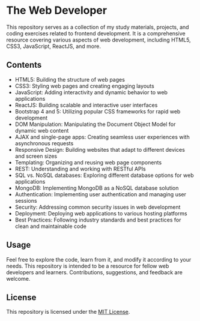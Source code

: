 # The Web Developer

This repository serves as a collection of my study materials, projects, and coding exercises related to frontend development. It is a comprehensive resource covering various aspects of web development, including HTML5, CSS3, JavaScript, ReactJS, and more.

## Contents

- HTML5: Building the structure of web pages
- CSS3: Styling web pages and creating engaging layouts
- JavaScript: Adding interactivity and dynamic behavior to web applications
- ReactJS: Building scalable and interactive user interfaces
- Bootstrap 4 and 5: Utilizing popular CSS frameworks for rapid web development
- DOM Manipulation: Manipulating the Document Object Model for dynamic web content
- AJAX and single-page apps: Creating seamless user experiences with asynchronous requests
- Responsive Design: Building websites that adapt to different devices and screen sizes
- Templating: Organizing and reusing web page components
- REST: Understanding and working with RESTful APIs
- SQL vs. NoSQL databases: Exploring different database options for web applications
- MongoDB: Implementing MongoDB as a NoSQL database solution
- Authentication: Implementing user authentication and managing user sessions
- Security: Addressing common security issues in web development
- Deployment: Deploying web applications to various hosting platforms
- Best Practices: Following industry standards and best practices for clean and maintainable code

## Usage

Feel free to explore the code, learn from it, and modify it according to your needs. This repository is intended to be a resource for fellow web developers and learners. Contributions, suggestions, and feedback are welcome.

## License

This repository is licensed under the [MIT License](LICENSE).
